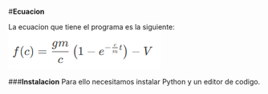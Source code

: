 #**Ecuacion**

  La ecuacion que tiene el programa es la siguiente:
![Imagen Alt](https://github.com/linguini007/Biseccion-y-Falsa-posicion/blob/7e6f0a4d8966992112bd78cfb409fa2ddedbbdfb/ecuacion.png)

###**Instalacion**
  Para ello necesitamos instalar Python y un editor de codigo.
